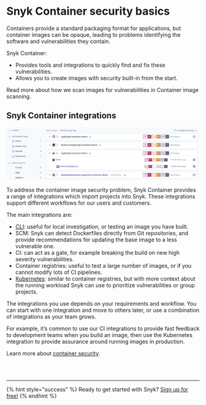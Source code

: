 # Snyk Container security basics

Containers provide a standard packaging format for applications, but container images can be opaque, leading to problems identifying the software and vulnerabilities they contain.

Snyk Container:

* Provides tools and integrations to quickly find and fix these vulnerabilities.
* Allows you to create images with security built-in from the start.

Read more about how we scan images for vulnerabilities in Container image scanning.

## Snyk Container integrations

![](../../.gitbook/assets/projects.png)

To address the container image security problem, Snyk Container provides a range of integrations which import projects into Snyk. These integrations support different workflows for our users and customers.

The main integrations are:

* [CLI](https://snyk.gitbook.io/user-docs/snyk-container/snyk-cli-for-container-security): useful for local investigation, or testing an image you have built.
* SCM: Snyk can detect Dockerfiles directly from Git repositories, and provide recommendations for updating the base image to a less vulnerable one. 
* CI: can act as a gate, for example breaking the build on new high severity vulnerabilities.
* Container registries: useful to test a large number of images, or if you cannot modify lots of CI pipelines.
* [Kubernetes](https://support.snyk.io/hc/en-us/articles/360003916138-Kubernetes-integration-overview): similar to container registries, but with more context about the running workload Snyk can use to prioritize vulnerabilities or group projects.

The integrations you use depends on your requirements and workflow. You can start with one integration and move to others later, or use a combination of integrations as your team grows.

For example, it’s common to use our CI integrations to provide fast feedback to development teams when you build an image, then use the Kubernetes integration to provide assurance around running images in production.

Learn more about [container security](https://snyk.io/learn/container-security/).

 
<br><br><hr>

{% hint style="success" %}
Ready to get started with Snyk? [Sign up for free!](https://snyk.io/login?cta=sign-up&loc=footer&page=support_docs_page)
{% endhint %}